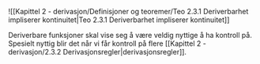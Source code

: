 ![[Kapittel 2 - derivasjon/Definisjoner og teoremer/Teo 2.3.1 Deriverbarhet impliserer kontinuitet|Teo 2.3.1 Deriverbarhet impliserer kontinuitet]]


Deriverbare funksjoner skal vise seg å være veldig nyttige å ha kontroll på. Spesielt nyttig blir det når vi får kontroll på flere [[Kapittel 2 - derivasjon/2.3.2 Derivasjonsregler|derivasjonsregler]].